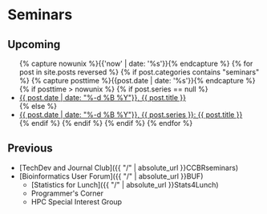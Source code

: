 # Seminars

## Upcoming

<ul>
    {% capture nowunix %}{{'now' | date: '%s'}}{% endcapture %}
    {% for post in site.posts reversed %}
    {% if post.categories contains "seminars" %}
        {% capture posttime %}{{post.date | date: '%s'}}{% endcapture %}
        {% if posttime > nowunix %}
            {% if post.series == null %}
                <li>
                    <a href="{{ "" | absolute_url }}{{ post.url }}">{{ post.date | date: "%-d %B %Y"}}, {{ post.title }}</a>
                </li>
            {% else %}
                <li>
                    <a href="{{ absolute_url }}{{ post.url }}">{{ post.date | date: "%-d %B %Y"}}, {{ post.series }}: {{ post.title }}</a>
                </li>
            {% endif %}
        {% endif %}
    {% endif %}
    {% endfor %}
</ul>

## Previous

* [TechDev and Journal Club]({{ "/" | absolute_url }}CCBRseminars)
* [Bioinformatics User Forum]({{ "/" | absolute_url }}BUF)
    * [Statistics for Lunch]({{ "/" | absolute_url }}Stats4Lunch)
    * Programmer's Corner
    * HPC Special Interest Group
